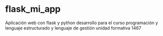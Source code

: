 # flask_mi_app
Aplicación web con flask y python
desarrollo para el curso programación y lenguaje estructurado y lenguaje de gestión
unidad formativa 1467

